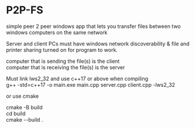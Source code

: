 # P2P-FS

simple peer 2 peer windows app that lets you transfer files between two windows computers on the same network

Server and client PCs must have windows network discoverability & file and printer sharing turned on for program to work.

computer that is sending the file(s) is the client\
computer that is receiving the file(s) is the server

Must link lws2_32 and use c++17 or above when compiling\
g++ -std=c++17 -o main.exe main.cpp server.cpp client.cpp -lws2_32

or use cmake

cmake -B build\
cd build\
cmake --build .

